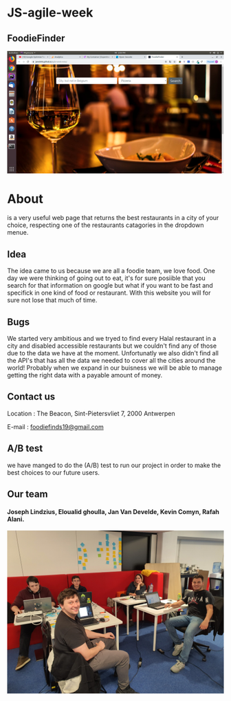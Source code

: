 # JS-agile-week

## FoodieFinder

![](src/fodiefinder.png)


# About 
 is a very useful web page that returns the best restaurants in a city of your choice, respecting one of the restaurants catagories in the dropdown menue.
 

## Idea 
The idea came to us because we are all a foodie team, we love food. One day we were thinking of going out to eat, it's for sure posiible that you search for that information on google but what if you want to be fast and specifick in one kind of food or restaurant. With this website you will for sure not lose that much of time.


## Bugs 
We started very ambitious and we tryed to find every Halal restaurant in a city and disabled accessible restaurants but we couldn't find any of those due to the data we have at the moment.
Unfortunatly we also didn't find all the API's that has all the data we needed to cover all the cities around the world!
Probably when we expand in our buisness we will be able to manage getting the right data with a payable amount of money.


## Contact us

Location : The Beacon, Sint-Pietersvliet 7, 2000 Antwerpen

E-mail : foodiefinds19@gmail.com


## A/B test
we have manged to do the (A/B) test to run our project in order to  make the best choices to our future users.


## Our team 
#### Joseph Lindzius, Eloualid ghoulla, Jan Van Develde, Kevin Comyn, Rafah Alani.
![](src/image.jpeg)
